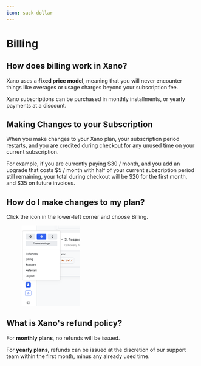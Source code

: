 ```yaml
---
icon: sack-dollar
---
```


# Billing

## How does billing work in Xano?

Xano uses a **fixed price model**, meaning that you will never encounter things like overages or usage charges beyond your subscription fee.

Xano subscriptions can be purchased in monthly installments, or yearly payments at a discount.

## Making Changes to your Subscription

When you make changes to your Xano plan, your subscription period restarts, and you are credited during checkout for any unused time on your current subscription.

For example, if you are currently paying $30 / month, and you add an upgrade that costs $5 / month with half of your current subscription period still remaining, your total during checkout will be $20 for the first month, and $35 on future invoices.

## How do I make changes to my plan?

Click the icon in the lower-left corner and choose Billing.

<div align="left"><figure><img src="../.gitbook/assets/CleanShot 2025-02-06 at 11.49.47.png" alt="" width="153"><figcaption></figcaption></figure></div>

## What is Xano's refund policy?

For **monthly plans**, no refunds will be issued.

For **yearly plans**, refunds can be issued at the discretion of our support team within the first month, minus any already used time.
